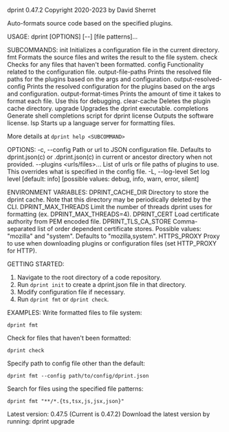 dprint 0.47.2
Copyright 2020-2023 by David Sherret

Auto-formats source code based on the specified plugins.

USAGE:
    dprint <SUBCOMMAND> [OPTIONS] [--] [file patterns]...

SUBCOMMANDS:
  init                    Initializes a configuration file in the current directory.
  fmt                     Formats the source files and writes the result to the file system.
  check                   Checks for any files that haven't been formatted.
  config                  Functionality related to the configuration file.
  output-file-paths       Prints the resolved file paths for the plugins based on the args and configuration.
  output-resolved-config  Prints the resolved configuration for the plugins based on the args and configuration.
  output-format-times     Prints the amount of time it takes to format each file. Use this for debugging.
  clear-cache             Deletes the plugin cache directory.
  upgrade                 Upgrades the dprint executable.
  completions             Generate shell completions script for dprint
  license                 Outputs the software license.
  lsp                     Starts up a language server for formatting files.

More details at `dprint help <SUBCOMMAND>`

OPTIONS:
  -c, --config <config>          Path or url to JSON configuration file. Defaults to dprint.json(c) or .dprint.json(c) in current or ancestor directory when not provided.
      --plugins <urls/files>...  List of urls or file paths of plugins to use. This overrides what is specified in the config file.
  -L, --log-level <log-level>    Set log level [default: info] [possible values: debug, info, warn, error, silent]

ENVIRONMENT VARIABLES:
  DPRINT_CACHE_DIR     Directory to store the dprint cache. Note that this
                       directory may be periodically deleted by the CLI.
  DPRINT_MAX_THREADS   Limit the number of threads dprint uses for
                       formatting (ex. DPRINT_MAX_THREADS=4).
  DPRINT_CERT          Load certificate authority from PEM encoded file.
  DPRINT_TLS_CA_STORE  Comma-separated list of order dependent certificate stores.
                       Possible values: "mozilla" and "system".
                       Defaults to "mozilla,system".
  HTTPS_PROXY          Proxy to use when downloading plugins or configuration
                       files (set HTTP_PROXY for HTTP).

GETTING STARTED:
  1. Navigate to the root directory of a code repository.
  2. Run `dprint init` to create a dprint.json file in that directory.
  3. Modify configuration file if necessary.
  4. Run `dprint fmt` or `dprint check`.

EXAMPLES:
  Write formatted files to file system:

    dprint fmt

  Check for files that haven't been formatted:

    dprint check

  Specify path to config file other than the default:

    dprint fmt --config path/to/config/dprint.json

  Search for files using the specified file patterns:

    dprint fmt "**/*.{ts,tsx,js,jsx,json}"

Latest version: 0.47.5 (Current is 0.47.2)
Download the latest version by running: dprint upgrade
